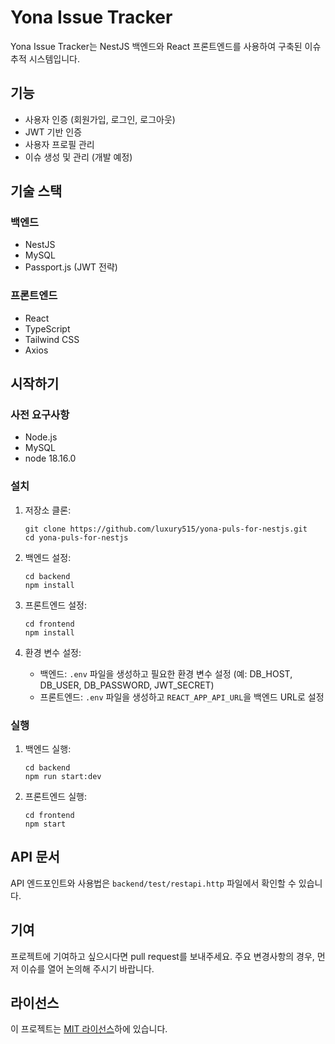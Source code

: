 # Yona Issue Tracker

Yona Issue Tracker는 NestJS 백엔드와 React 프론트엔드를 사용하여 구축된 이슈 추적 시스템입니다.

## 기능

- 사용자 인증 (회원가입, 로그인, 로그아웃)
- JWT 기반 인증
- 사용자 프로필 관리
- 이슈 생성 및 관리 (개발 예정)

## 기술 스택

### 백엔드
- NestJS
- MySQL
- Passport.js (JWT 전략)

### 프론트엔드
- React
- TypeScript
- Tailwind CSS
- Axios

## 시작하기

### 사전 요구사항
- Node.js
- MySQL
- node 18.16.0
### 설치

1. 저장소 클론:
   ```
   git clone https://github.com/luxury515/yona-puls-for-nestjs.git
   cd yona-puls-for-nestjs
   ```

2. 백엔드 설정:
   ```
   cd backend
   npm install
   ```

3. 프론트엔드 설정:
   ```
   cd frontend
   npm install
   ```

4. 환경 변수 설정:
   - 백엔드: `.env` 파일을 생성하고 필요한 환경 변수 설정 (예: DB_HOST, DB_USER, DB_PASSWORD, JWT_SECRET)
   - 프론트엔드: `.env` 파일을 생성하고 `REACT_APP_API_URL`을 백엔드 URL로 설정

### 실행

1. 백엔드 실행:
   ```
   cd backend
   npm run start:dev
   ```

2. 프론트엔드 실행:
   ```
   cd frontend
   npm start
   ```

## API 문서

API 엔드포인트와 사용법은 `backend/test/restapi.http` 파일에서 확인할 수 있습니다.

## 기여

프로젝트에 기여하고 싶으시다면 pull request를 보내주세요. 주요 변경사항의 경우, 먼저 이슈를 열어 논의해 주시기 바랍니다.

## 라이선스

이 프로젝트는 [MIT 라이선스](LICENSE)하에 있습니다.